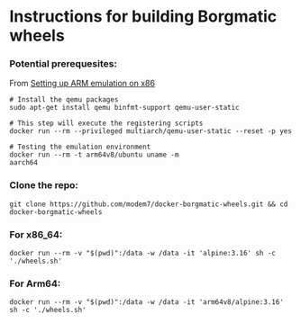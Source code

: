 # Instructions for building Borgmatic wheels

### Potential prerequesites: 
From [Setting up ARM emulation on x86](https://www.stereolabs.com/docs/docker/building-arm-container-on-x86/#setting-up-arm-emulation-on-x86)

```
# Install the qemu packages
sudo apt-get install qemu binfmt-support qemu-user-static

# This step will execute the registering scripts
docker run --rm --privileged multiarch/qemu-user-static --reset -p yes

# Testing the emulation environment
docker run --rm -t arm64v8/ubuntu uname -m
aarch64
```

### Clone the repo:
`git clone https://github.com/modem7/docker-borgmatic-wheels.git && cd docker-borgmatic-wheels`

### For x86_64:
`docker run --rm -v "$(pwd)":/data -w /data -it 'alpine:3.16' sh -c './wheels.sh'`

### For Arm64:
`docker run --rm -v "$(pwd)":/data -w /data -it 'arm64v8/alpine:3.16' sh -c './wheels.sh'`
